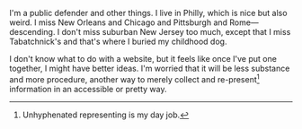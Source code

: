 I'm a public defender and other things. I live in Philly, which is nice but also weird. I miss New Orleans and Chicago and Pittsburgh and Rome—descending. I don't miss suburban New Jersey too much, except that I miss Tabatchnick's and that's where I buried my childhood dog.

I don't know what to do with a website, but it feels like once I've put one together, I might have better ideas. I'm worried that it will be less substance and more procedure, another way to merely collect and re-present[^1] information in an accessible or pretty way.

[^1]: Unhyphenated representing is my day job.
